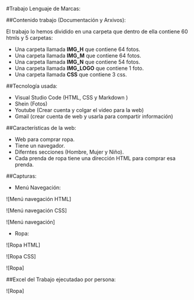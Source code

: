 #Trabajo Lenguaje de Marcas:

##Contenido trabajo (Documentación y Arxivos):

El trabajo lo hemos dividido en una carpeta que dentro de ella contiene  60 htmls y 5 carpetas: 
 - Una carpeta llamada **IMG_H** que contiene 64 fotos.
 - Una carpeta llamada **IMG_M** que contiene 64 fotos.
 - Una carpeta llamada **IMG_N** que contiene 54 fotos.
 - Una carpeta llamada **IMG_LOGO** que contiene 1 foto. 
 - Una carpeta llamada **CSS** que contiene 3 css.

##Tecnología usada:
- Visual Studio Code (HTML, CSS y Markdown )
- Shein (Fotos)
- Youtube (Crear cuenta y colgar el video para la web)
- Gmail (crear cuenta de web y usarla para compartir información)

##Características de la web:
- Web para comprar ropa.
- Tiene un navegador.
- Diferntes secciones (Hombre, Mujer y Niño).
- Cada prenda de ropa tiene una dirección HTML para comprar esa prenda.

##Capturas:

- Menú Navegación:

 ![Menú navegación HTML] 

 ![Menú navegación CSS] 

 ![Menú navegación] 

- Ropa:

![Ropa HTML] 

![Ropa CSS] 

![Ropa] 

##Excel del Trabajo ejecutadao por persona:


![Ropa] 

